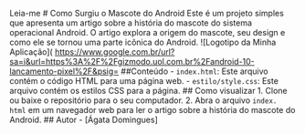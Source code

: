 
Leia-me # Como Surgiu o Mascote do Android Este é um projeto simples que apresenta um artigo sobre a história do mascote do sistema operacional Android. O artigo explora a origem do mascote, seu design e como ele se tornou uma parte icônica do Android. ![Logotipo da Minha Aplicação]( https://www.google.com.br/url?sa=i&url=https%3A%2F%2Fgizmodo.uol.com.br%2Fandroid-10-lancamento-pixel%2F&psig= ##Conteúdo - `index.html`: Este arquivo contém o código HTML para uma página web. - `estilo/style.css`: Este arquivo contém os estilos CSS para a página. ## Como visualizar 1. Clone ou baixe o repositório para o seu computador. 2. Abra o arquivo `index. html` em um navegador web para ler o artigo sobre a história do mascote do Android. ## Autor - [Ágata Domingues] 
